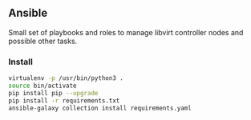 ## Ansible

Small set of playbooks and roles to manage libvirt controller nodes and
possible other tasks.

### Install

``` bash
virtualenv -p /usr/bin/python3 .
source bin/activate
pip install pip --upgrade
pip install -r requirements.txt
ansible-galaxy collection install requirements.yaml
```

